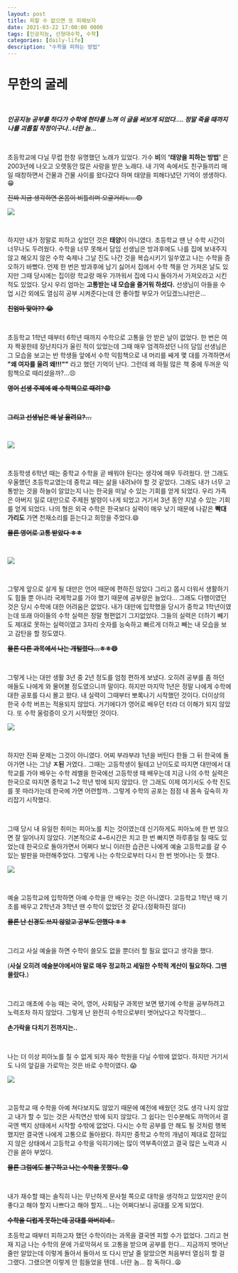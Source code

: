 ```yaml
---
layout: post
title: 피할 수 없으면 또 피해보자
date: 2021-03-22 17:00:00 0000
tags: [인공지능, 선형대수학, 수학]
categories: [daily-life]
description: "수학을 피하는 방법"
---
```


# 무한의 굴레

<br>

_**인공지능 공부를 하다가 수학에 현타를 느껴 이 글을 써보게 되었다.... 정말 죽을 때까지 나를 괴롭힐 작정이구나..너란 놈...**_

<br>

초등학교에 다닐 무렵 한창 유명했던 노래가 있었다. 가수 **비**의 **'태양을 피하는 방법'** 은 2003년에 나오고 오랫동안 많은 사랑을 받은 노래다. 내 기억 속에서도 친구들끼리 매일 때창하면서 건물과 건물 사이를 왔다갔다 하며 태양을 피해다녔던 기억이 생생하다. :grin:

~~진짜 지금 생각하면 온몸이 비틀리며 오글거리ㄴ...:fearful:~~

![](/images/DailyLife/Math/2021-03-22-17-30-06.png)

<br>

하지만 내가 정말로 피하고 싶었던 것은 **태양**이 아니였다. 초등학교 땐 난 수학 시간이 너무나도 두려웠다. 수학을 너무 못해서 담임 선생님은 방과후에도 나를 집에 보내주지 않고 해오지 않은 수학 숙제나 그날 진도 나간 것을 복습시키기 일쑤였고 나는 수학을 증오하기 바빴다. 언제 한 번은 방과후에 남기 싫어서 집에서 수학 책을 안 가져온 날도 있지만 그때 당시에는 집이랑 학교랑 매우 가까워서 집에 다시 돌아가서 가져오라고 시킨 적도 있었다. 당시 우리 엄마는 **고통받는 내 모습을 즐거워 하셨다.** 선생님이 아들을 수업 시간 외에도 열심히 공부 시켜준다는데 안 좋아할 부모가 어딨겠느냐만은...

~~**친엄마 맞아?? :sob:**~~

<br>

초등학교 1학년 때부터 6학년 때까지 수학으로 고통을 안 받은 날이 없었다. 한 번은 여자 짝꿍한테 장난치다가 울린 적이 있었는데 그때 매우 엄격하셨던 나의 담임 선생님은 그 모습을 보고는 반 학생들 앞에서 수학 익힘책으로 내 머리를 쌔게 몇 대를 가격하면서 **"왜 여자를 울려 왜!!!""** 라고 했던 기억이 난다. 그런데 왜 하필 많은 책 중에 두꺼운 익힘책으로 때리셨을까?...:persevere:

~~**영어 선생 주제에 왜 수학책으로 때려?:rage:**~~

<br>

~~**그리고 선생님은 왜 날 울려요?...**~~

<br>

![](/images/DailyLife/Math/2021-03-22-17-38-51.png)

<br>

초등학생 6학년 때는 중학교 수학을 곧 배워야 된다는 생각에 매우 두려웠다. 안 그래도 우울했던 초등학교였는데 중학교 때는 삶을 내려놔야 할 것 같았다. 그래도 내가 너무 고통받는 것을 하늘이 알았는지 나는 한국을 떠날 수 있는 기회를 얻게 되었다. 우리 가족은 아버지 일로 대만으로 주제원 발령이 나게 되었고 거기서 3년 동안 지낼 수 있는 기회를 얻게 되었다. 나의 형은 외국 수학은 한국보다 실력이 매우 낮기 때문에 나같은 **빡대가리도** 가면 천재소리를 듣는다고 희망을 주었다.:smile:

~~**물론 영어로 고통 받았다 ㅎㅎ**~~

<br>

![](/images/DailyLife/Math/2021-03-22-17-52-03.png)

<br>

그렇게 앞으로 살게 될 대만은 언어 때문에 편하진 않았다 그리고 몹시 더워서 생활하기도 힘들 뿐 아니라 국제학교를 가야 했기 때문에 공부량은 늘었다... 그래도 다행이였던 것은 당시 수학에 대한 어려움은 없었다. 내가 대만에 입학했을 당시가 중학교 1학년이였는데 또래 아이들의 수학 실력은 정말 형편없기 그지없었다. 그들의 실력은 더하기 빼기도 제대로 못하는 실력이였고 3자리 숫자를 능숙하고 빠르게 더하고 빼는 내 모습을 보고 감탄을 할 정도였다.

~~**물론 다른 과목에서 나는 개털렸다...ㅎㅎ:smile:**~~

<br>

그렇게 나는 대만 생활 3년 중 2년 정도를 엄청 편하게 보냈다. 오히려 공부를 좀 하던 애들도 나에게 와 물어볼 정도였으니까 말이다. 하지만 마지막 1년은 정말 나에게 수학에 대한 공포를 다시 몰고 왔다. 내 실력이 그때부터 뽀록나기 시작했던 것이다. 더이상의 한국 수학 버프는 적용되지 않았다. 거기에다가 영어로 배우던 터라 더 이해가 되지 않았다. 또 수학 울렁증이 오기 시작했던 것이다.

![](/images/DailyLife/Math/2021-03-22-18-04-08.png)

<br>

하지만 진짜 문제는 그것이 아니였다. 어찌 부랴부랴 1년을 버틴다 한들 그 뒤 한국에 돌아가면 나는 그냥 **ㅈ된** 거였다.. 그때는 고등학생이 될테고 난이도로 따지면 대만에서 대학교를 가야 배우는 수학 레벨을 한국에선 고등학생 때 배우는데 지금 나의 수학 실력은 한국으로 따지면 중학교 1~2 학년 밖에 되지 않았다. 안 그래도 이제 여기서도 수학 진도를 못 따라가는데 한국에 가면 어련할까.. 그렇게 수학의 공포는 점점 내 몸속 깊숙히 자리잡기 시작했다.

<br>

그때 당시 내 유일한 취미는 피아노를 치는 것이였는데 신기하게도 피아노에 한 번 앉으면 잘 일어나지 않았다. 기본적으로 4~6시간은 치고 한 번 빠지면 하루종일 칠 때도 있었는데 한국으로 돌아가면서 어쩌다 보니 이러한 습관은 나에게 예술 고등학교를 갈 수 있는 발판을 마련해주었다. 그렇게 나는 수학으로부터 다시 한 번 벗어나는 듯 했다.

![](/images/DailyLife/Math/2021-03-22-18-09-45.png)

<br>

예술 고등학교에 입학하면 아예 수학을 안 배우는 것은 아니였다. 고등학교 1학년 때 기초를 배우고 2학년과 3학년 땐 수학이 없었던 것 같다.(정확하진 않다)

~~**물론 난 신경도 쓰지 않았고 공부도 안했다 ㅎㅎ**~~

<br>

그리고 사실 예술을 하면 수학이 쓸모도 없을 뿐더러 할 필요 없다고 생각을 했다.

(**사실 오히려 예술분야에서야 말로 매우 정교하고 세밀한 수학적 계산이 필요하다. 그땐 몰랐다.**)

<br>

그리고 애초에 수능 때는 국어, 영어, 사회탐구 과목만 보면 됐기에 수학을 공부하려고 노력조차 하지 않았다. 그렇게 난 완전히 수학으로부터 벗어났다고 착각했다... 

**손가락을 다치기 전까지는..**

<br>

나는 더 이상 피아노를 칠 수 없게 되자 재수 학원을 다닐 수밖에 없었다. 하지만 거기서도 나의 앞길을 가로막는 것은 바로 수학이였다. :scream:

![](/images/DailyLife/Math/2021-03-22-19-53-10.png)

<br>

고등학교 때 수학을 아예 쳐다보지도 않았기 때문에 예전에 배웠던 것도 생각 나지 않았고 내가 할 수 있는 것은 사칙연산 밖에 되지 않았다. 그 쉽다는 인수분해도 까먹어서 결국엔 백지 상태에서 시작할 수밖에 없었다. 다시는 수학 공부를 안 해도 될 것처럼 행복했지만 결국엔 나에게 고통으로 돌아왔다. 하지만 중학교 수학의 개념이 제대로 잡혀있지 않은 상태에서 고등학교 수학을 익히기에는 많이 역부족이였고 결국 많은 노력과 시간을 쏟아 부었다.

~~**물론 그럼에도 불구하고 나는 수학을 못했다..:worried:**~~

<br>

내가 재수할 때는 솔직히 나는 무난하게 문사철 쪽으로 대학을 생각하고 있었지만 운이 좋다고 해야 할지 나쁘다고 해야 할지... 나는 어쩌다보니 공대를 오게 되었다.

~~**수학을 디럽게 못하는데 공대를 와버리네..**~~

초등학교 때부터 피하고자 했던 수학이라는 과목을 결국엔 피할 수가 없었다. 그리고 현재 지금 나는 수학의 문에 가로막혀서 또 고통을 받으며 공부를 한다... 지금까지 벗어난줄만 알았는데 이렇게 돌아서 돌아서 또 다시 만날 줄 알았으면 처음부터 열심히 할 걸 그랬다. 그랬으면 이렇게 안 힘들었을 텐데.. 너란 놈... 참 독하다..:weary:
